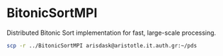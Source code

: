 # BitonicSortMPI

Distributed Bitonic Sort implementation for fast, large-scale processing.

```bash
scp -r ../BitonicSortMPI arisdask@aristotle.it.auth.gr:~/pds
```
